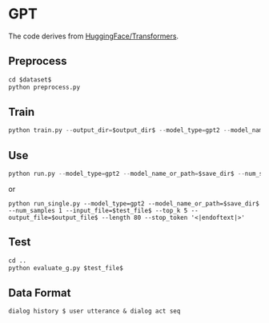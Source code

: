 # GPT

The code derives from [HuggingFace/Transformers](https://github.com/huggingface/transformers).

## Preprocess

```python
cd $dataset$
python preprocess.py
```

## Train

``` python
python train.py --output_dir=$output_dir$ --model_type=gpt2 --model_name_or_path=gpt2 --do_train --do_eval --eval_data_file=$test_file$ --overwrite_cache --use_tokenize --train_data_file=$train_file$ --overwrite_output_dir
```

## Use

```python
python run.py --model_type=gpt2 --model_name_or_path=$save_dir$ --num_samples 1 --input_file=$test_file$ --top_k 5 --output_file=$output_file$ --length 100 --stop_token '<|endoftext|>' --batch_size 16
```

or

```
python run_single.py --model_type=gpt2 --model_name_or_path=$save_dir$ --num_samples 1 --input_file=$test_file$ --top_k 5 --output_file=$output_file$ --length 80 --stop_token '<|endoftext|>'
```

## Test

```python
cd ..
python evaluate_g.py $test_file$
```

## Data Format

```
dialog history $ user utterance & dialog act seq
```

